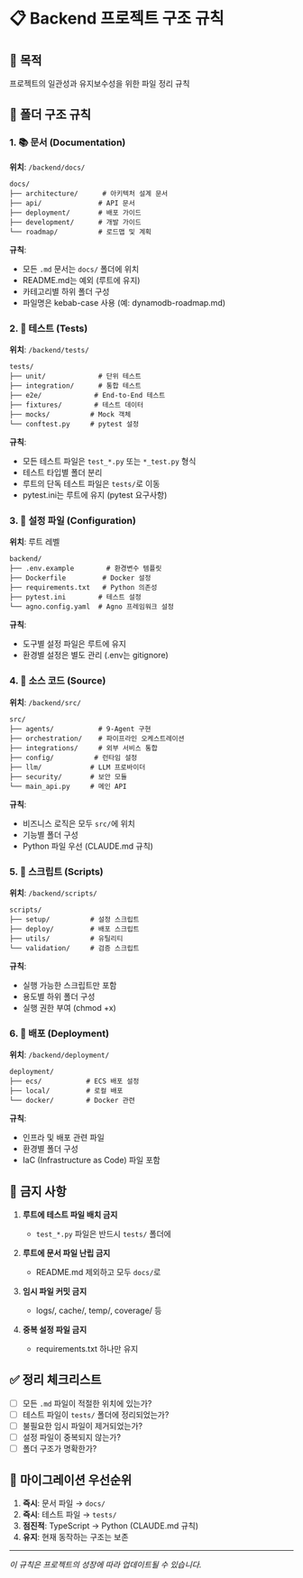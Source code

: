 # 📋 Backend 프로젝트 구조 규칙

## 🎯 목적
프로젝트의 일관성과 유지보수성을 위한 파일 정리 규칙

## 📁 폴더 구조 규칙

### 1. 📚 문서 (Documentation)
**위치**: `/backend/docs/`
```
docs/
├── architecture/      # 아키텍처 설계 문서
├── api/              # API 문서
├── deployment/       # 배포 가이드
├── development/      # 개발 가이드
└── roadmap/          # 로드맵 및 계획
```

**규칙**:
- 모든 `.md` 문서는 `docs/` 폴더에 위치
- README.md는 예외 (루트에 유지)
- 카테고리별 하위 폴더 구성
- 파일명은 kebab-case 사용 (예: dynamodb-roadmap.md)

### 2. 🧪 테스트 (Tests)
**위치**: `/backend/tests/`
```
tests/
├── unit/             # 단위 테스트
├── integration/      # 통합 테스트
├── e2e/             # End-to-End 테스트
├── fixtures/        # 테스트 데이터
├── mocks/          # Mock 객체
└── conftest.py     # pytest 설정
```

**규칙**:
- 모든 테스트 파일은 `test_*.py` 또는 `*_test.py` 형식
- 테스트 타입별 폴더 분리
- 루트의 단독 테스트 파일은 `tests/`로 이동
- pytest.ini는 루트에 유지 (pytest 요구사항)

### 3. 🔧 설정 파일 (Configuration)
**위치**: 루트 레벨
```
backend/
├── .env.example        # 환경변수 템플릿
├── Dockerfile         # Docker 설정
├── requirements.txt   # Python 의존성
├── pytest.ini        # 테스트 설정
└── agno.config.yaml  # Agno 프레임워크 설정
```

**규칙**:
- 도구별 설정 파일은 루트에 유지
- 환경별 설정은 별도 관리 (.env는 gitignore)

### 4. 🚀 소스 코드 (Source)
**위치**: `/backend/src/`
```
src/
├── agents/           # 9-Agent 구현
├── orchestration/    # 파이프라인 오케스트레이션
├── integrations/     # 외부 서비스 통합
├── config/          # 런타임 설정
├── llm/            # LLM 프로바이더
├── security/       # 보안 모듈
└── main_api.py     # 메인 API
```

**규칙**:
- 비즈니스 로직은 모두 `src/`에 위치
- 기능별 폴더 구성
- Python 파일 우선 (CLAUDE.md 규칙)

### 5. 🔨 스크립트 (Scripts)
**위치**: `/backend/scripts/`
```
scripts/
├── setup/          # 설정 스크립트
├── deploy/         # 배포 스크립트
├── utils/          # 유틸리티
└── validation/     # 검증 스크립트
```

**규칙**:
- 실행 가능한 스크립트만 포함
- 용도별 하위 폴더 구성
- 실행 권한 부여 (chmod +x)

### 6. 🚢 배포 (Deployment)
**위치**: `/backend/deployment/`
```
deployment/
├── ecs/           # ECS 배포 설정
├── local/         # 로컬 배포
└── docker/        # Docker 관련
```

**규칙**:
- 인프라 및 배포 관련 파일
- 환경별 폴더 구성
- IaC (Infrastructure as Code) 파일 포함

## 🚫 금지 사항

1. **루트에 테스트 파일 배치 금지**
   - `test_*.py` 파일은 반드시 `tests/` 폴더에

2. **루트에 문서 파일 난립 금지**
   - README.md 제외하고 모두 `docs/`로

3. **임시 파일 커밋 금지**
   - logs/, cache/, temp/, coverage/ 등

4. **중복 설정 파일 금지**
   - requirements.txt 하나만 유지

## ✅ 정리 체크리스트

- [ ] 모든 `.md` 파일이 적절한 위치에 있는가?
- [ ] 테스트 파일이 `tests/` 폴더에 정리되었는가?
- [ ] 불필요한 임시 파일이 제거되었는가?
- [ ] 설정 파일이 중복되지 않는가?
- [ ] 폴더 구조가 명확한가?

## 🔄 마이그레이션 우선순위

1. **즉시**: 문서 파일 → `docs/`
2. **즉시**: 테스트 파일 → `tests/`
3. **점진적**: TypeScript → Python (CLAUDE.md 규칙)
4. **유지**: 현재 동작하는 구조는 보존

---
*이 규칙은 프로젝트의 성장에 따라 업데이트될 수 있습니다.*